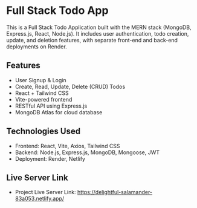 # Full Stack Todo App

This is a Full Stack Todo Application built with the MERN stack (MongoDB, Express.js, React, Node.js). It includes user authentication, todo creation, update, and deletion features, with separate front-end and back-end deployments on Render.

## Features

- User Signup & Login
- Create, Read, Update, Delete (CRUD) Todos
- React + Tailwind CSS
- Vite-powered frontend
- RESTful API using Express.js
- MongoDB Atlas for cloud database

## Technologies Used

- Frontend: React, Vite, Axios, Tailwind CSS
- Backend: Node.js, Express.js, MongoDB, Mongoose, JWT
- Deployment: Render, Netlify

## Live Server Link
- Project Live Server Link: https://delightful-salamander-83a053.netlify.app/


